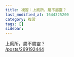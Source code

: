 ```yaml
---
title: 複習：上廁所，屬不屬靈？
last_modified_at: 1644325200
category: 複習
tags: []
sidebar: 
---
```


<p>上廁所，屬不屬靈？<br/>
<a href="/posts/269192444" target="_blank">/posts/269192444</a></p>
<p> </p>
